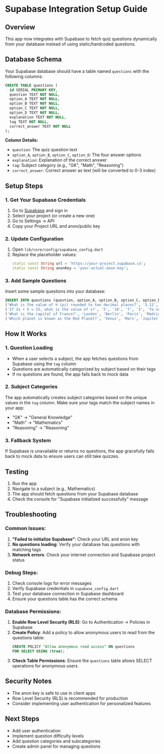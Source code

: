 # Supabase Integration Setup Guide

## Overview
This app now integrates with Supabase to fetch quiz questions dynamically from your database instead of using static/hardcoded questions.

## Database Schema
Your Supabase database should have a table named `questions` with the following columns:

```sql
CREATE TABLE questions (
  id SERIAL PRIMARY KEY,
  question TEXT NOT NULL,
  option_A TEXT NOT NULL,
  option_B TEXT NOT NULL,
  option_C TEXT NOT NULL,
  option_D TEXT NOT NULL,
  explanation TEXT NOT NULL,
  tag TEXT NOT NULL,
  correct_answer TEXT NOT NULL
);
```

**Column Details:**
- `question`: The quiz question text
- `option_A`, `option_B`, `option_C`, `option_D`: The four answer options
- `explanation`: Explanation of the correct answer
- `tag`: Subject category (e.g., "GK", "Math", "Reasoning")
- `correct_answer`: Correct answer as text (will be converted to 0-3 index)

## Setup Steps

### 1. Get Your Supabase Credentials
1. Go to [Supabase](https://supabase.com) and sign in
2. Select your project (or create a new one)
3. Go to Settings → API
4. Copy your Project URL and anon/public key

### 2. Update Configuration
1. Open `lib/core/config/supabase_config.dart`
2. Replace the placeholder values:
   ```dart
   static const String url = 'https://your-project.supabase.co';
   static const String anonKey = 'your-actual-anon-key';
   ```

### 3. Add Sample Questions
Insert some sample questions into your database:

```sql
INSERT INTO questions (question, option_A, option_B, option_C, option_D, explanation, tag, correct_answer) VALUES
('What is the value of π (pi) rounded to two decimal places?', '3.12', '3.14', '3.16', '3.18', 'π (pi) is approximately 3.14159, which rounds to 3.14 when rounded to two decimal places.', 'Math', '1'),
('If 2x + 5 = 15, what is the value of x?', '5', '10', '7', '3', 'To solve 2x + 5 = 15, subtract 5 from both sides: 2x = 10. Then divide both sides by 2: x = 5.', 'Math', '0'),
('What is the capital of France?', 'London', 'Berlin', 'Paris', 'Madrid', 'Paris is the capital and largest city of France.', 'GK', '2'),
('Which planet is known as the Red Planet?', 'Venus', 'Mars', 'Jupiter', 'Saturn', 'Mars is called the Red Planet due to its reddish appearance.', 'GK', '1');
```

## How It Works

### 1. Question Loading
- When a user selects a subject, the app fetches questions from Supabase using the `tag` column
- Questions are automatically categorized by subject based on their tags
- If no questions are found, the app falls back to mock data

### 2. Subject Categories
The app automatically creates subject categories based on the unique values in the `tag` column. Make sure your tags match the subject names in your app:
- "GK" → "General Knowledge"
- "Math" → "Mathematics" 
- "Reasoning" → "Reasoning"

### 3. Fallback System
If Supabase is unavailable or returns no questions, the app gracefully falls back to mock data to ensure users can still take quizzes.

## Testing

1. Run the app
2. Navigate to a subject (e.g., Mathematics)
3. The app should fetch questions from your Supabase database
4. Check the console for "Supabase initialized successfully" message

## Troubleshooting

### Common Issues:
1. **"Failed to initialize Supabase"**: Check your URL and anon key
2. **No questions loading**: Verify your database has questions with matching tags
3. **Network errors**: Check your internet connection and Supabase project status

### Debug Steps:
1. Check console logs for error messages
2. Verify Supabase credentials in `supabase_config.dart`
3. Test your database connection in Supabase dashboard
4. Ensure your questions table has the correct schema

### Database Permissions:
1. **Enable Row Level Security (RLS)**: Go to Authentication → Policies in Supabase
2. **Create Policy**: Add a policy to allow anonymous users to read from the questions table:
   ```sql
   CREATE POLICY "Allow anonymous read access" ON questions
   FOR SELECT USING (true);
   ```
3. **Check Table Permissions**: Ensure the `questions` table allows SELECT operations for anonymous users

## Security Notes
- The anon key is safe to use in client apps
- Row Level Security (RLS) is recommended for production
- Consider implementing user authentication for personalized features

## Next Steps
- Add user authentication
- Implement question difficulty levels
- Add question categories and subcategories
- Create admin panel for managing questions
